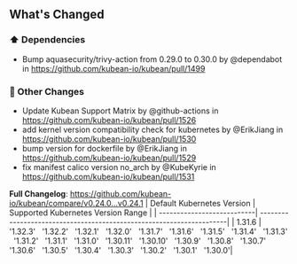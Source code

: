 <!-- Release notes generated using configuration in .github/release.yml at v0.24.1 -->

## What's Changed
### ⬆️ Dependencies
* Bump aquasecurity/trivy-action from 0.29.0 to 0.30.0 by @dependabot in https://github.com/kubean-io/kubean/pull/1499
### 🔨 Other Changes
* Update Kubean Support Matrix by @github-actions in https://github.com/kubean-io/kubean/pull/1526
* add kernel version compatibility check for kubernetes by @ErikJiang in https://github.com/kubean-io/kubean/pull/1530
* bump version for dockerfile by @ErikJiang in https://github.com/kubean-io/kubean/pull/1529
* fix manifest calico version no_arch by @KubeKyrie in https://github.com/kubean-io/kubean/pull/1531


**Full Changelog**: https://github.com/kubean-io/kubean/compare/v0.24.0...v0.24.1
| Default Kubernetes Version | Supported Kubernetes Version Range                                   |
| ---------------------------| ---------------------------------------------------------------------|
| 1.31.6                  |  '1.32.3' &nbsp; '1.32.2' &nbsp; '1.32.1' &nbsp; '1.32.0' &nbsp; '1.31.7' &nbsp; '1.31.6' &nbsp; '1.31.5' &nbsp; '1.31.4' &nbsp; '1.31.3' &nbsp; '1.31.2' &nbsp; '1.31.1' &nbsp; '1.31.0' &nbsp; '1.30.11' &nbsp; '1.30.10' &nbsp; '1.30.9' &nbsp; '1.30.8' &nbsp; '1.30.7' &nbsp; '1.30.6' &nbsp; '1.30.5' &nbsp; '1.30.4' &nbsp; '1.30.3' &nbsp; '1.30.2' &nbsp; '1.30.1' &nbsp; '1.30.0'|
